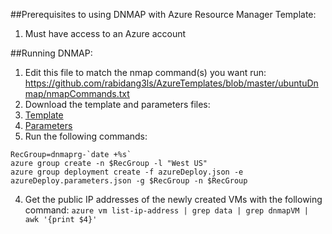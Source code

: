 ##Prerequisites to using DNMAP with Azure Resource Manager Template:
1. Must have access to an Azure account

##Running DNMAP:
1. Edit this file to match the nmap command(s) you want run: https://github.com/rabidang3ls/AzureTemplates/blob/master/ubuntuDnmap/nmapCommands.txt
2. Download the template and parameters files:
  1. [Template](https://github.com/rabidang3ls/AzureTemplates/blob/master/ubuntuDnmap/azuredeploy.json)
  2. [Parameters](https://github.com/rabidang3ls/AzureTemplates/blob/master/ubuntuDnmap/azuredeploy.parameters.json)
3. Run the following commands:
```
RecGroup=dnmaprg-`date +%s`
azure group create -n $RecGroup -l "West US"
azure group deployment create -f azureDeploy.json -e azureDeploy.parameters.json -g $RecGroup -n $RecGroup
```
4. Get the public IP addresses of the newly created VMs with the following command:
`azure vm list-ip-address | grep data | grep dnmapVM | awk '{print $4}'`
